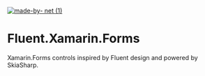 [![made-by- net (1)](https://user-images.githubusercontent.com/35460261/196411702-1dc98532-ff1f-4594-aa38-1c6f6178351f.svg)](https://dot.net)

# Fluent.Xamarin.Forms
Xamarin.Forms controls inspired by Fluent design and powered by SkiaSharp.
